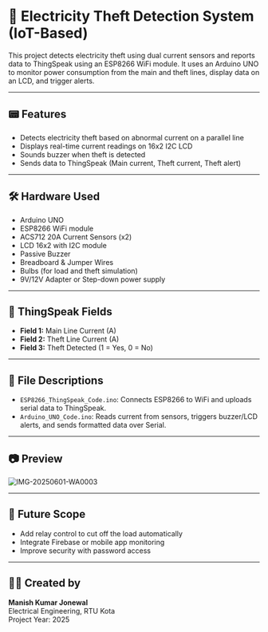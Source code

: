 # 🔌 Electricity Theft Detection System (IoT-Based)

This project detects electricity theft using dual current sensors and reports data to ThingSpeak using an ESP8266 WiFi module. It uses an Arduino UNO to monitor power consumption from the main and theft lines, display data on an LCD, and trigger alerts.

---

## 📟 Features

- Detects electricity theft based on abnormal current on a parallel line
- Displays real-time current readings on 16x2 I2C LCD
- Sounds buzzer when theft is detected
- Sends data to ThingSpeak (Main current, Theft current, Theft alert)

---

## 🛠️ Hardware Used

- Arduino UNO
- ESP8266 WiFi module
- ACS712 20A Current Sensors (x2)
- LCD 16x2 with I2C module
- Passive Buzzer
- Breadboard & Jumper Wires
- Bulbs (for load and theft simulation)
- 9V/12V Adapter or Step-down power supply

---

## 📡 ThingSpeak Fields

- **Field 1:** Main Line Current (A)
- **Field 2:** Theft Line Current (A)
- **Field 3:** Theft Detected (1 = Yes, 0 = No)

---

## 📁 File Descriptions

- `ESP8266_ThingSpeak_Code.ino`: Connects ESP8266 to WiFi and uploads serial data to ThingSpeak.
- `Arduino_UNO_Code.ino`: Reads current from sensors, triggers buzzer/LCD alerts, and sends formatted data over Serial.

---

## 📷 Preview
![IMG-20250601-WA0003](https://github.com/user-attachments/assets/5183b428-64aa-4cef-959a-bda0a81ead40)



---

## 🧠 Future Scope

- Add relay control to cut off the load automatically
- Integrate Firebase or mobile app monitoring
- Improve security with password access

---

## 👨‍💻 Created by

**Manish Kumar Jonewal**  
Electrical Engineering, RTU Kota  
Project Year: 2025
